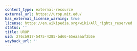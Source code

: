 ```yaml
---
content_type: external-resource
external_url: https://urop.mit.edu/
has_external_license_warning: true
license: https://en.wikipedia.org/wiki/All_rights_reserved
status: ''
title: UROP
uid: 276cb917-5475-4285-bd66-65eaaaaf2b5e
wayback_url: ''
---
```

